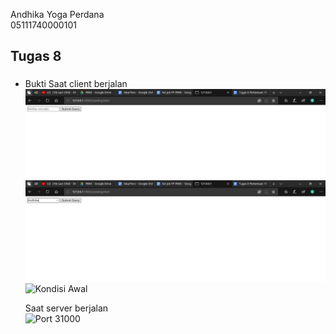 Andhika Yoga Perdana <br> 05111740000101 <br>

## Tugas 8
### 
* Bukti
    Saat client berjalan<br>
    ![Kondisi Awal](Foto/1.JPG)
    ![Kondisi Awal](Foto/2.JPG)
    ![Kondisi Awal](Foto/transfer_client2.JPG)

    Saat server berjalan<br>
    ![Port 31000](Foto/transfer_server.JPG)